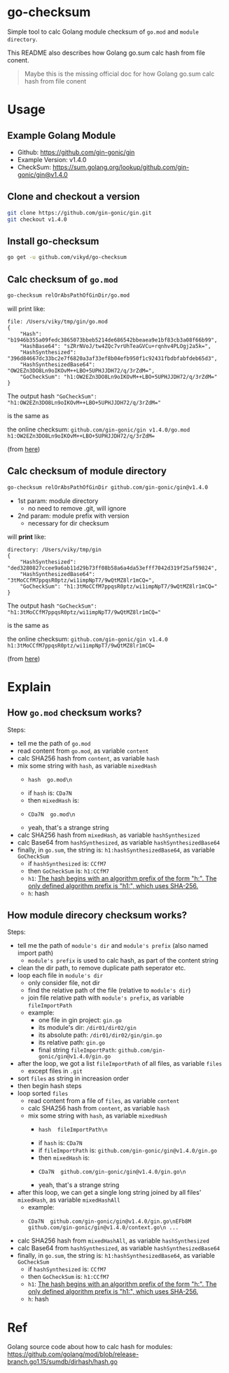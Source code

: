 # go-checksum

Simple tool to calc Golang module checksum of `go.mod` and `module directory`.

This README also describes how Golang go.sum calc hash from file conent.

> Maybe this is the missing official doc for how Golang go.sum calc hash from file conent

# Usage

## Example Golang Module

- Github: https://github.com/gin-gonic/gin
- Example Version: v1.4.0
- CheckSum: https://sum.golang.org/lookup/github.com/gin-gonic/gin@v1.4.0

## Clone and checkout a version

```sh
git clone https://github.com/gin-gonic/gin.git
git checkout v1.4.0
```

## Install go-checksum

```sh
go get -u github.com/vikyd/go-checksum
```

## Calc checksum of `go.mod`

```sh
go-checksum relOrAbsPathOfGinDir/go.mod
```

will print like:

```
file: /Users/viky/tmp/gin/go.mod
{
	"Hash": "b1946b355a09fedc3865073bbeb5214de686542bbeaea9e1bf83cb3a08f66b99",
	"HashBase64": "sZRrNVoJ/tw4ZQc7vrUhTeaGVCu+rqnhv4PLOgj2a5k=",
	"HashSynthesized": "396d84667dc33bc2e7f6820a3af33ef8b04efb950f1c92431fbdbfabfdeb65d3",
	"HashSynthesizedBase64": "OW2EZn3DO8Ln9oIKOvM++LBO+5UPHJJDH72/q/3rZdM=",
	"GoCheckSum": "h1:OW2EZn3DO8Ln9oIKOvM++LBO+5UPHJJDH72/q/3rZdM="
}
```

The output hash `"GoCheckSum": "h1:OW2EZn3DO8Ln9oIKOvM++LBO+5UPHJJDH72/q/3rZdM="`

is the same as

the online checksum: `github.com/gin-gonic/gin v1.4.0/go.mod h1:OW2EZn3DO8Ln9oIKOvM++LBO+5UPHJJDH72/q/3rZdM=`

(from [here](https://sum.golang.org/lookup/github.com/gin-gonic/gin@v1.4.0))

## Calc checksum of module directory

```sh
go-checksum relOrAbsPathOfGinDir github.com/gin-gonic/gin@v1.4.0
```

- 1st param: module directory
  - no need to remove .git, will ignore
- 2nd param: module prefix with version
  - necessary for dir checksum

will **print** like:

```
directory: /Users/viky/tmp/gin
{
	"HashSynthesized": "ded3280827ccee9a6ab11d29b73ff08b58a6a4da53efff7042d319f25af59824",
	"HashSynthesizedBase64": "3tMoCCfM7ppqsR0ptz/wi1impNpT7/9wQtMZ8lr1mCQ=",
	"GoCheckSum": "h1:3tMoCCfM7ppqsR0ptz/wi1impNpT7/9wQtMZ8lr1mCQ="
}
```

The output hash `"GoCheckSum": "h1:3tMoCCfM7ppqsR0ptz/wi1impNpT7/9wQtMZ8lr1mCQ="`

is the same as

the online checksum: `github.com/gin-gonic/gin v1.4.0 h1:3tMoCCfM7ppqsR0ptz/wi1impNpT7/9wQtMZ8lr1mCQ=`

(from [here](https://sum.golang.org/lookup/github.com/gin-gonic/gin@v1.4.0))

# Explain

## How `go.mod` checksum works?

Steps:

- tell me the path of `go.mod`
- read content from `go.mod`, as variable `content`
- calc SHA256 hash from `content`, as variable `hash`
- mix some string with `hash`, as variable `mixedHash`
  - ```
    hash  go.mod\n
    ```
  - if `hash` is: `CDa7N`
  - then `mixedHash` is:
  - ```
    CDa7N  go.mod\n
    ```
  - yeah, that's a strange string
- calc SHA256 hash from `mixedHash`, as variable `hashSynthesized`
- calc Base64 from `hashSynthesized`, as variable `hashSynthesizedBase64`
- finally, in `go.sum`, the string is: `h1:hashSynthesizedBase64`, as variable `GoCheckSum`
  - if `hashSynthesized` is: `CCfM7`
  - then `GoCheckSum` is: `h1:CCfM7`
  - `h1`: [The hash begins with an algorithm prefix of the form "h<N>:". The only defined algorithm prefix is "h1:", which uses SHA-256.](https://tip.golang.org/cmd/go/#hdr-Module_authentication_using_go_sum)
  - `h`: hash

## How module direcory checksum works?

Steps:

- tell me the path of `module's dir` and `module's prefix` (also named import path)
  - `module's prefix` is used to calc hash, as part of the content string
- clean the dir path, to remove duplicate path seperator etc.
- loop each file in `module's dir`
  - only consider file, not dir
  - find the relative path of the file (relative to `module's dir`)
  - join file relative path with `module's prefix`, as variable `fileImportPath`
  - example:
    - one file in gin project: `gin.go`
    - its module's dir: `/dir01/dir02/gin`
    - its absolute path: `/dir01/dir02/gin/gin.go`
    - its relative path: `gin.go`
    - final string `fileImportPath`: `github.com/gin-gonic/gin@v1.4.0/gin.go`
- after the loop, we got a list `fileImportPath` of all files, as variable `files`
  - except files in `.git`
- sort `files` as string in increasion order
- then begin hash steps
- loop sorted `files`
  - read content from a file of `files`, as variable `content`
  - calc SHA256 hash from `content`, as variable `hash`
  - mix some string with `hash`, as variable `mixedHash`
    - ```
      hash  fileImportPath\n
      ```
    - if `hash` is: `CDa7N`
    - if `fileImportPath` is: `github.com/gin-gonic/gin@v1.4.0/gin.go`
    - then `mixedHash` is:
    - ```
      CDa7N  github.com/gin-gonic/gin@v1.4.0/gin.go\n
      ```
    - yeah, that's a strange string
- after this loop, we can get a single long string joined by all files' `mixedHash`, as variable `mixedHashAll`
  - example:
  - ```
    CDa7N  github.com/gin-gonic/gin@v1.4.0/gin.go\nEFb8M  github.com/gin-gonic/gin@v1.4.0/context.go\n ...
    ```
- calc SHA256 hash from `mixedHashAll`, as variable `hashSynthesized`
- calc Base64 from `hashSynthesized`, as variable `hashSynthesizedBase64`
- finally, in `go.sum`, the string is: `h1:hashSynthesizedBase64`, as variable `GoCheckSum`
  - if `hashSynthesized` is: `CCfM7`
  - then `GoCheckSum` is: `h1:CCfM7`
  - `h1`: [The hash begins with an algorithm prefix of the form "h<N>:". The only defined algorithm prefix is "h1:", which uses SHA-256.](https://tip.golang.org/cmd/go/#hdr-Module_authentication_using_go_sum)
  - `h`: hash

# Ref

Golang source code about how to calc hash for modules: https://github.com/golang/mod/blob/release-branch.go1.15/sumdb/dirhash/hash.go
